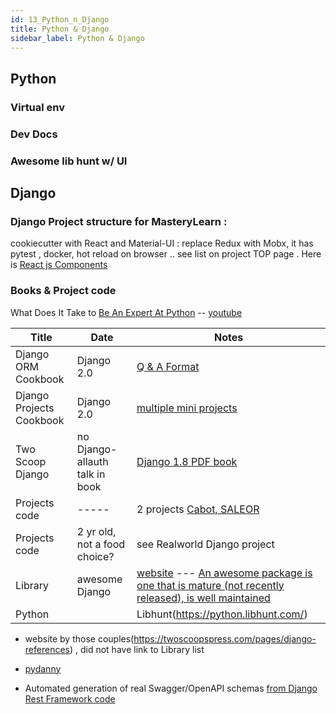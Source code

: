 ```yaml
---
id: 13_Python_n_Django
title: Python & Django
sidebar_label: Python & Django
---
```


## Python

### Virtual env 

### Dev Docs

### Awesome lib hunt w/ UI


## Django


### Django Project structure for MasteryLearn :
cookiecutter with React and Material-UI : replace Redux with Mobx, it has pytest , docker, hot reload on browser .. see list on project TOP page . Here is [React js Components](https://github.com/anchpop/cookiecutter-django/tree/master/%7B%7Bcookiecutter.project_slug%7D%7D/%7B%7Bcookiecutter.project_slug%7D%7D/src/javascript/components)

### Books & Project code

What Does It Take to [Be An Expert At Python](https://github.com/austin-taylor/code-vault/blob/master/python_expert_notebook.ipynb) -- [youtube](https://www.youtube.com/watch?v=7lmCu8wz8ro)

| Title | Date | Notes | 
| ------- | -----| ----  | 
| Django ORM Cookbook  | Django 2.0 | [Q & A Format](https://books.agiliq.com/projects/django-orm-cookbook/en/latest/)  | 
| Django Projects Cookbook | Django 2.0 | [multiple mini projects](https://books.agiliq.com/projects/djenofdjango/en/latest/models-tutorial.html) | 
| Two Scoop Django  | no Django-allauth talk in book| [Django 1.8 PDF book](https://github.com/PostPCEra/Projects-asr/tree/master/technical-notes/Django_posts)   | 
| Projects code  | -----| 2 projects [Cabot,  SALEOR](https://github.com/PostPCEra/Projects-asr/blob/master/technical-notes/Django_posts/django_production_projects.md)
| Projects code  | 2 yr old, not a food choice?| see Realworld Django project |
| Library | awesome Django| [website](http://awesome-django.com/#awesome-django-authentication) --- [An awesome package is one that is mature (not recently released), is well maintained](https://github.com/rosarior/awesome-django)
| Python  |  | Libhunt(https://python.libhunt.com/)
 
 - website by those couples(https://twoscoopspress.com/pages/django-references) , did not have link to Library list
 - [pydanny](https://www.pydanny.com/i-married-audrey-roy.html)

- Automated generation of real Swagger/OpenAPI schemas [from Django Rest Framework code](https://github.com/axnsan12/drf-yasg)
